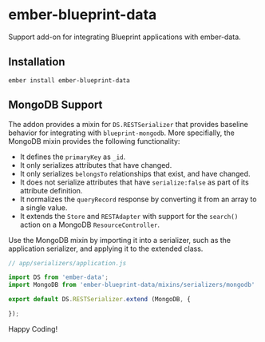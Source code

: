 ember-blueprint-data
==============================================================================

Support add-on for integrating Blueprint applications with ember-data.


Installation
------------------------------------------------------------------------------


    ember install ember-blueprint-data



MongoDB Support
------------------------------------------------------------------------------

The addon provides a mixin for `DS.RESTSerializer` that provides baseline behavior
for integrating with `blueprint-mongodb`. More specifially, the MongoDB mixin
provides the following functionality:

* It defines the `primaryKey` as `_id`.
* It only serializes attributes that have changed.
* It only serializes `belongsTo` relationships that exist, and have changed.
* It does not serialize attributes that have `serialize:false` as part of its attribute definition.
* It normalizes the `queryRecord` response by converting it from an array to a single value.
* It extends the `Store` and `RESTAdapter` with support for the `search()` action on a MongoDB `ResourceController`.

Use the MongoDB mixin by importing it into a serializer, such as the application
serializer, and applying it to the extended class.

```javascript
// app/serializers/application.js

import DS from 'ember-data';
import MongoDB from 'ember-blueprint-data/mixins/serializers/mongodb'

export default DS.RESTSerializer.extend (MongoDB, {

});
```

Happy Coding!
